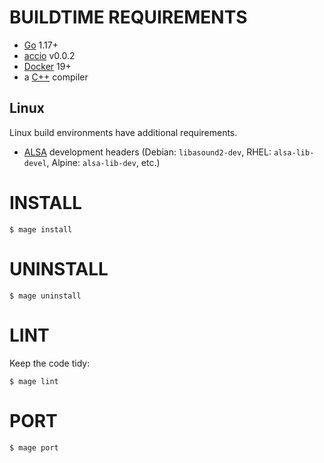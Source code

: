 # BUILDTIME REQUIREMENTS

* [Go](https://golang.org/) 1.17+
* [accio](https://github.com/mcandre/accio) v0.0.2
* [Docker](https://www.docker.com/) 19+
* a [C++](https://en.wikipedia.org/wiki/List_of_compilers#C++_compilers) compiler

## Linux

Linux build environments have additional requirements.

* [ALSA](https://alsa-project.org/wiki/Main_Page) development headers (Debian: `libasound2-dev`, RHEL: `alsa-lib-devel`, Alpine: `alsa-lib-dev`, etc.)

# INSTALL

```console
$ mage install
```

# UNINSTALL

```console
$ mage uninstall
```

# LINT

Keep the code tidy:

```console
$ mage lint
```

# PORT

```console
$ mage port
```
